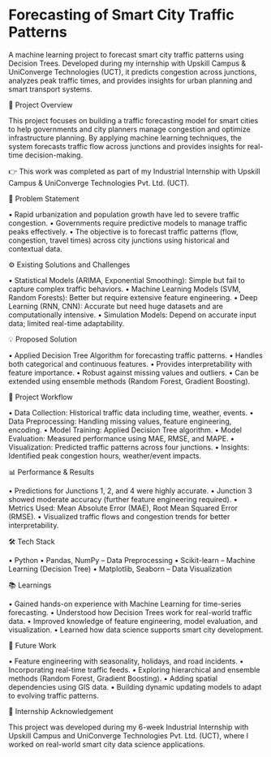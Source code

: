 # Forecasting of Smart City Traffic Patterns
A machine learning project to forecast smart city traffic patterns using Decision Trees. Developed during my internship with Upskill Campus & UniConverge Technologies (UCT), it predicts congestion across junctions, analyzes peak traffic times, and provides insights for urban planning and smart transport systems.

📌 Project Overview

This project focuses on building a traffic forecasting model for smart cities to help governments and city planners manage congestion and optimize infrastructure planning. By applying machine learning techniques, the system forecasts traffic flow across junctions and provides insights for real-time decision-making.

👉 This work was completed as part of my Industrial Internship with Upskill Campus & UniConverge Technologies Pvt. Ltd. (UCT).

📂 Problem Statement

• Rapid urbanization and population growth have led to severe traffic congestion.
• Governments require predictive models to manage traffic peaks effectively.
• The objective is to forecast traffic patterns (flow, congestion, travel times) across city junctions using historical and contextual data.

⚙️ Existing Solutions and Challenges

• Statistical Models (ARIMA, Exponential Smoothing): Simple but fail to capture complex traffic behaviors.
• Machine Learning Models (SVM, Random Forests): Better but require extensive feature engineering.
• Deep Learning (RNN, CNN): Accurate but need huge datasets and are computationally intensive.
• Simulation Models: Depend on accurate input data; limited real-time adaptability.

💡 Proposed Solution

• Applied Decision Tree Algorithm for forecasting traffic patterns.
• Handles both categorical and continuous features.
• Provides interpretability with feature importance.
• Robust against missing values and outliers.
• Can be extended using ensemble methods (Random Forest, Gradient Boosting).

📂 Project Workflow

• Data Collection: Historical traffic data including time, weather, events.
• Data Preprocessing: Handling missing values, feature engineering, encoding.
• Model Training: Applied Decision Tree algorithm.
• Model Evaluation: Measured performance using MAE, RMSE, and MAPE.
• Visualization: Predicted traffic patterns across four junctions.
• Insights: Identified peak congestion hours, weather/event impacts.

📊 Performance & Results

• Predictions for Junctions 1, 2, and 4 were highly accurate.
• Junction 3 showed moderate accuracy (further feature engineering required).
• Metrics Used: Mean Absolute Error (MAE), Root Mean Squared Error (RMSE).
• Visualized traffic flows and congestion trends for better interpretability.

🛠 Tech Stack

• Python
• Pandas, NumPy – Data Preprocessing
• Scikit-learn – Machine Learning (Decision Tree)
• Matplotlib, Seaborn – Data Visualization

📚 Learnings

• Gained hands-on experience with Machine Learning for time-series forecasting.
• Understood how Decision Trees work for real-world traffic data.
• Improved knowledge of feature engineering, model evaluation, and visualization.
• Learned how data science supports smart city development.

🔮 Future Work

• Feature engineering with seasonality, holidays, and road incidents.
• Incorporating real-time traffic feeds.
• Exploring hierarchical and ensemble methods (Random Forest, Gradient Boosting).
• Adding spatial dependencies using GIS data.
• Building dynamic updating models to adapt to evolving traffic patterns.

🤝 Internship Acknowledgement

This project was developed during my 6-week Industrial Internship with Upskill Campus and UniConverge Technologies Pvt. Ltd. (UCT), where I worked on real-world smart city data science applications.
